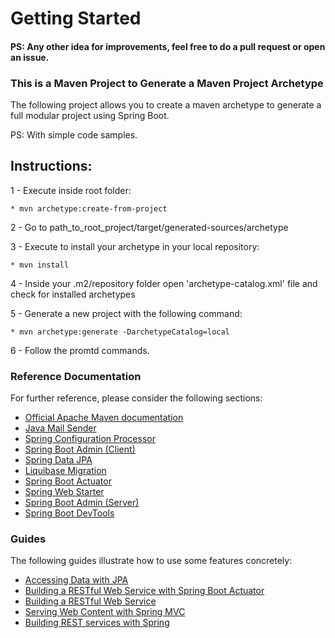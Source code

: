 # Getting Started

#### PS: Any other idea for improvements, feel free to do a pull request or open an issue.

### This is a Maven Project to Generate a Maven Project Archetype
The following project allows you to create a maven archetype to 
generate a full modular project using Spring Boot.

PS: With simple code samples.

## Instructions:
1 - Execute inside root folder:

    * mvn archetype:create-from-project

2 - Go to path_to_root_project/target/generated-sources/archetype

3 - Execute to install your archetype in your local repository:

    * mvn install

4 - Inside your .m2/repository folder open 'archetype-catalog.xml' file and check for installed archetypes

5 - Generate a new project with the following command:

    * mvn archetype:generate -DarchetypeCatalog=local
    
6 - Follow the promtd commands.    

### Reference Documentation
For further reference, please consider the following sections:

* [Official Apache Maven documentation](https://maven.apache.org/guides/index.html)
* [Java Mail Sender](https://docs.spring.io/spring-boot/docs/{bootVersion}/reference/htmlsingle/#boot-features-email)
* [Spring Configuration Processor](https://docs.spring.io/spring-boot/docs/{bootVersion}/reference/htmlsingle/#configuration-metadata-annotation-processor)
* [Spring Boot Admin (Client)](https://codecentric.github.io/spring-boot-admin/current/#getting-started)
* [Spring Data JPA](https://docs.spring.io/spring-boot/docs/{bootVersion}/reference/htmlsingle/#boot-features-jpa-and-spring-data)
* [Liquibase Migration](https://docs.spring.io/spring-boot/docs/{bootVersion}/reference/htmlsingle/#howto-execute-liquibase-database-migrations-on-startup)
* [Spring Boot Actuator](https://docs.spring.io/spring-boot/docs/{bootVersion}/reference/htmlsingle/#production-ready)
* [Spring Web Starter](https://docs.spring.io/spring-boot/docs/{bootVersion}/reference/htmlsingle/#boot-features-developing-web-applications)
* [Spring Boot Admin (Server)](https://codecentric.github.io/spring-boot-admin/current/#getting-started)
* [Spring Boot DevTools](https://docs.spring.io/spring-boot/docs/{bootVersion}/reference/htmlsingle/#using-boot-devtools)

### Guides
The following guides illustrate how to use some features concretely:

* [Accessing Data with JPA](https://spring.io/guides/gs/accessing-data-jpa/)
* [Building a RESTful Web Service with Spring Boot Actuator](https://spring.io/guides/gs/actuator-service/)
* [Building a RESTful Web Service](https://spring.io/guides/gs/rest-service/)
* [Serving Web Content with Spring MVC](https://spring.io/guides/gs/serving-web-content/)
* [Building REST services with Spring](https://spring.io/guides/tutorials/bookmarks/)

